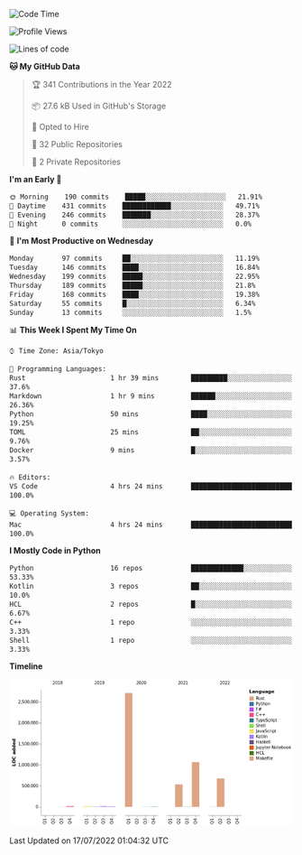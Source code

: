 <!--START_SECTION:waka-->
![Code Time](http://img.shields.io/badge/Code%20Time-0%20secs-blue)

![Profile Views](http://img.shields.io/badge/Profile%20Views-1-blue)

![Lines of code](https://img.shields.io/badge/From%20Hello%20World%20I%27ve%20Written-5%20Million%20lines%20of%20code-blue)

**🐱 My GitHub Data** 

> 🏆 341 Contributions in the Year 2022
 > 
> 📦 27.6 kB Used in GitHub's Storage 
 > 
> 💼 Opted to Hire
 > 
> 📜 32 Public Repositories 
 > 
> 🔑 2 Private Repositories  
 > 
**I'm an Early 🐤** 

```text
🌞 Morning    190 commits    █████░░░░░░░░░░░░░░░░░░░░   21.91% 
🌆 Daytime    431 commits    ████████████░░░░░░░░░░░░░   49.71% 
🌃 Evening    246 commits    ███████░░░░░░░░░░░░░░░░░░   28.37% 
🌙 Night      0 commits      ░░░░░░░░░░░░░░░░░░░░░░░░░   0.0%

```
📅 **I'm Most Productive on Wednesday** 

```text
Monday       97 commits     ██░░░░░░░░░░░░░░░░░░░░░░░   11.19% 
Tuesday      146 commits    ████░░░░░░░░░░░░░░░░░░░░░   16.84% 
Wednesday    199 commits    █████░░░░░░░░░░░░░░░░░░░░   22.95% 
Thursday     189 commits    █████░░░░░░░░░░░░░░░░░░░░   21.8% 
Friday       168 commits    ████░░░░░░░░░░░░░░░░░░░░░   19.38% 
Saturday     55 commits     █░░░░░░░░░░░░░░░░░░░░░░░░   6.34% 
Sunday       13 commits     ░░░░░░░░░░░░░░░░░░░░░░░░░   1.5%

```


📊 **This Week I Spent My Time On** 

```text
⌚︎ Time Zone: Asia/Tokyo

💬 Programming Languages: 
Rust                     1 hr 39 mins        █████████░░░░░░░░░░░░░░░░   37.6% 
Markdown                 1 hr 9 mins         ██████░░░░░░░░░░░░░░░░░░░   26.36% 
Python                   50 mins             ████░░░░░░░░░░░░░░░░░░░░░   19.25% 
TOML                     25 mins             ██░░░░░░░░░░░░░░░░░░░░░░░   9.76% 
Docker                   9 mins              █░░░░░░░░░░░░░░░░░░░░░░░░   3.57%

🔥 Editors: 
VS Code                  4 hrs 24 mins       █████████████████████████   100.0%

💻 Operating System: 
Mac                      4 hrs 24 mins       █████████████████████████   100.0%

```

**I Mostly Code in Python** 

```text
Python                   16 repos            █████████████░░░░░░░░░░░░   53.33% 
Kotlin                   3 repos             ██░░░░░░░░░░░░░░░░░░░░░░░   10.0% 
HCL                      2 repos             █░░░░░░░░░░░░░░░░░░░░░░░░   6.67% 
C++                      1 repo              ░░░░░░░░░░░░░░░░░░░░░░░░░   3.33% 
Shell                    1 repo              ░░░░░░░░░░░░░░░░░░░░░░░░░   3.33%

```


**Timeline**

![Chart not found](https://raw.githubusercontent.com/kitagawa-hr/kitagawa-hr/main/charts/bar_graph.png) 


 Last Updated on 17/07/2022 01:04:32 UTC
<!--END_SECTION:waka-->
